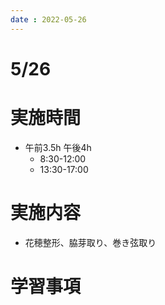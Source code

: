 ```yaml
---
date : 2022-05-26
---
```

# 5/26

# 実施時間

- 午前3.5h 午後4h
    - 8:30-12:00
    - 13:30-17:00

# 実施内容

- 花穂整形、脇芽取り、巻き弦取り

# 学習事項